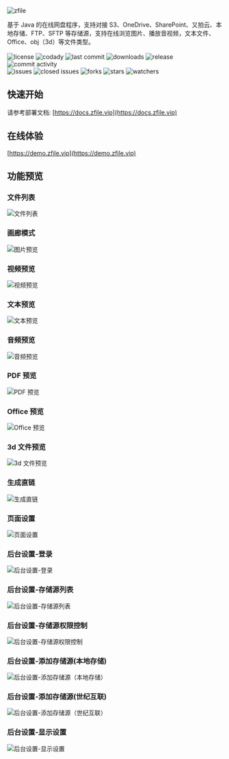 <p align="center">

![zfile](https://cdn.jun6.net/uPic/2022/09/04/zfile-header.png)

基于 Java 的在线网盘程序，支持对接 S3、OneDrive、SharePoint、又拍云、本地存储、FTP、SFTP 等存储源，支持在线浏览图片、播放音视频，文本文件、Office、obj（3d）等文件类型。
<br><br>
<img src="https://img.shields.io/badge/license-MIT-blue.svg?longCache=true&style=flat-square" alt="license">
<img src="https://api.codacy.com/project/badge/Grade/70b793267f7941d58cbd93f50c9a8e0a" alt="codady">
<img src="https://img.shields.io/github/last-commit/zhaojun1998/zfile.svg?style=flat-square" alt="last commit">
<img src="https://img.shields.io/github/downloads/zhaojun1998/zfile/total?style=flat-square" alt="downloads">
<img src="https://img.shields.io/github/v/release/zhaojun1998/zfile?style=flat-square" alt="release">
<img src="https://img.shields.io/github/commit-activity/y/zhaojun1998/zfile?style=flat-square" alt="commit activity">
<br>
<img src="https://img.shields.io/github/issues/zhaojun1998/zfile?style=flat-square" alt="issues">
<img src="https://img.shields.io/github/issues-closed-raw/zhaojun1998/zfile?style=flat-square" alt="closed issues">
<img src="https://img.shields.io/github/forks/zhaojun1998/zfile?style=flat-square" alt="forks">
<img src="https://img.shields.io/github/stars/zhaojun1998/zfile?style=flat-square" alt="stars">
<img src="https://img.shields.io/github/watchers/zhaojun1998/zfile?style=flat-square" alt="watchers">
</p>

## 快速开始

请参考部署文档: [https://docs.zfile.vip](https://docs.zfile.vip)

## 在线体验

[https://demo.zfile.vip](https://demo.zfile.vip)

## 功能预览

### 文件列表
![文件列表](https://cdn.jun6.net/uPic/2022/08/13/0urMn8.png)
### 画廊模式
![图片预览](https://cdn.jun6.net/uPic/2022/08/13/d2J9aE.png)
### 视频预览
![视频预览](https://cdn.jun6.net/uPic/2022/08/13/tBX00R.png)
### 文本预览
![文本预览](https://cdn.jun6.net/uPic/2022/08/13/7dDy4G.png)
### 音频预览
![音频预览](https://cdn.jun6.net/uPic/2022/08/13/N5bU1R.png)
### PDF 预览
![PDF 预览](https://cdn.jun6.net/uPic/2022/08/13/H327bV.png)
### Office 预览
![Office 预览](https://cdn.jun6.net/uPic/2022/08/27/RxeiqI.png)
### 3d 文件预览
![3d 文件预览](https://cdn.jun6.net/uPic/2022/08/29/8iszyh.png)
### 生成直链
![生成直链](https://cdn.jun6.net/uPic/2022/08/13/zCX3xT.jpg)
### 页面设置
![页面设置](https://cdn.jun6.net/uPic/2022/08/13/54nYv2.png)
### 后台设置-登录
![后台设置-登录](https://cdn.jun6.net/uPic/2022/08/13/J8P2Zf.png)
### 后台设置-存储源列表
![后台设置-存储源列表](https://cdn.jun6.net/uPic/2022/08/13/jymieO.png)
### 后台设置-存储源权限控制
![后台设置-存储源权限控制](https://cdn.jun6.net/uPic/2022/08/13/JgiwkH.jpg)
### 后台设置-添加存储源(本地存储)
![后台设置-添加存储源（本地存储）](https://cdn.jun6.net/uPic/2022/08/13/add-storage.png)
### 后台设置-添加存储源(世纪互联)
![后台设置-添加存储源（世纪互联）](https://cdn.jun6.net/uPic/2022/08/13/add-storage2.png)
### 后台设置-显示设置
![后台设置-显示设置](https://cdn.jun6.net/uPic/2022/08/13/view-setting.png)

